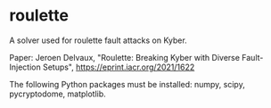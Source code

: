 # roulette
A solver used for roulette fault attacks on Kyber.

Paper: Jeroen Delvaux, "Roulette: Breaking Kyber with Diverse Fault-Injection Setups", https://eprint.iacr.org/2021/1622

The following Python packages must be installed: numpy, scipy, pycryptodome, matplotlib.
